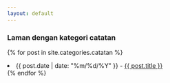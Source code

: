 ```yaml
---
layout: default
---
```

### Laman dengan kategori catatan
{% for post in site.categories.catatan %}
 <li><span>{{ post.date | date: "%m/%d/%Y" }}</span> - <a href="{{ post.url }}">{{ post.title }}</a></li>
{% endfor %}
<br>
